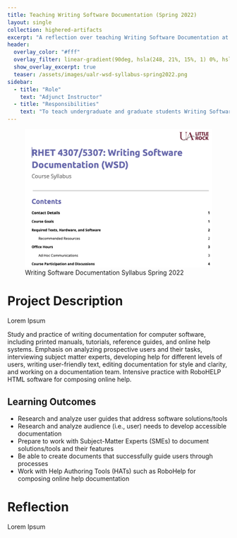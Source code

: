```yaml
---
title: Teaching Writing Software Documentation (Spring 2022)
layout: single
collection: highered-artifacts
excerpt: "A reflection over teaching Writing Software Documentation at UALR in the Spring of 2022."
header:
  overlay_color: "#fff"
  overlay_filter: linear-gradient(90deg, hsla(248, 21%, 15%, 1) 0%, hsla(250, 14%, 61%, 1) 100%); #dark silver gradient
  show_overlay_excerpt: true
  teaser: /assets/images/ualr-wsd-syllabus-spring2022.png
sidebar:
  - title: "Role"
    text: "Adjunct Instructor"
  - title: "Responsibilities"
    text: "To teach undergraduate and graduate students Writing Software Documentation."
---
```


<figure>
  <img src="/assets/images/ualr-wsd-syllabus-spring2022.png" alt="Screenshot of course syllabus">
  <figcaption>Writing Software Documentation Syllabus Spring 2022</figcaption>
</figure>

# Project Description

Lorem Ipsum

Study and practice of writing documentation for computer software, including printed manuals, tutorials, reference guides, and online help systems. Emphasis on analyzing prospective users and their tasks, interviewing subject matter experts, developing help for different levels of users, writing user-friendly text, editing documentation for style and clarity, and working on a documentation team. Intensive practice with RoboHELP HTML software for composing online help. 

## Learning Outcomes

- Research and analyze user guides that address software solutions/tools
- Research and analyze audience (i.e., user) needs to develop accessible documentation
- Prepare to work with Subject-Matter Experts (SMEs) to document solutions/tools and their features
- Be able to create documents that successfully guide users through processes
- Work with Help Authoring Tools (HATs) such as RoboHelp for composing online help documentation


# Reflection

Lorem Ipsum
